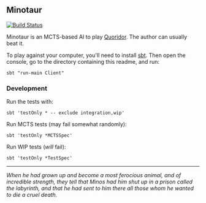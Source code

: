 ## Minotaur

[![Build Status](https://travis-ci.org/tasuk/minotaur.png?branch=master)](https://travis-ci.org/tasuk/minotaur)

Minotaur is an MCTS-based AI to play [Quoridor]. The author can usually beat it.

To play against your computer, you'll need to install [sbt]. Then open the
console, go to the directory containing this readme, and run:

    sbt "run-main Client"

### Development

Run the tests with:

    sbt 'testOnly * -- exclude integration,wip'

Run MCTS tests (may fail somewhat randomly):

    sbt 'testOnly *MCTSSpec'

Run WIP tests (_will_ fail):

    sbt 'testOnly *TestSpec'
---

_When he had grown up and become a most ferocious animal, and of incredible
strength, they tell that Minos had him shut up in a prison called the
labyrinth, and that he had sent to him there all those whom he wanted to die a
cruel death._

[Quoridor]: https://en.wikipedia.org/wiki/Quoridor
[sbt]: http://www.scala-sbt.org/
